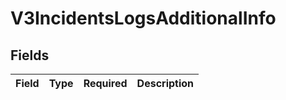 # V3IncidentsLogsAdditionalInfo


## Fields

| Field       | Type        | Required    | Description |
| ----------- | ----------- | ----------- | ----------- |